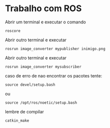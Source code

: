 # Trabalho com ROS

Abrir um terminal e executar o comando 
```
roscore
```

Abrir outro terminal e executar
```
rosrun image_converter mypublisher inimigo.png
```

Abrir outro terminal e executar
```
rosrun image_converter mysubscriber
```

caso de erro de nao encontrar os pacotes tente:
```
source devel/setup.bash
```
ou
```
source /opt/ros/noetic/setup.bash
```
lembre de compilar
```
catkin_make
```
